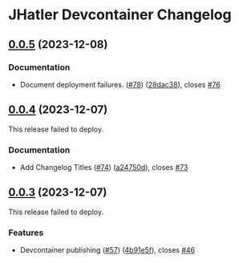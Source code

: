 # JHatler Devcontainer Changelog

## [0.0.5](https://github.com/jhatler/jhatler/compare/devcontainer-v0.0.4...devcontainer-v0.0.5) (2023-12-08)


### Documentation

* Document deployment failures. ([#78](https://github.com/jhatler/jhatler/issues/78)) ([28dac38](https://github.com/jhatler/jhatler/commit/28dac3858225a5893b47c993b57638da654bf3c7)), closes [#76](https://github.com/jhatler/jhatler/issues/76)

## [0.0.4](https://github.com/jhatler/jhatler/compare/devcontainer-v0.0.3...devcontainer-v0.0.4) (2023-12-07)

This release failed to deploy.

### Documentation

* Add Changelog Titles ([#74](https://github.com/jhatler/jhatler/issues/74)) ([a24750d](https://github.com/jhatler/jhatler/commit/a24750d11bf2cfaee96675d174a1b5d146ff3c8b)), closes [#73](https://github.com/jhatler/jhatler/issues/73)

## [0.0.3](https://github.com/jhatler/jhatler/compare/devcontainer-v0.0.2...devcontainer-v0.0.3) (2023-12-07)

This release failed to deploy.

### Features

* Devcontainer publishing ([#57](https://github.com/jhatler/jhatler/issues/57)) ([4b91e5f](https://github.com/jhatler/jhatler/commit/4b91e5f4a62fe5053b7cdd0c7ba54258c65513e4)), closes [#46](https://github.com/jhatler/jhatler/issues/46)
